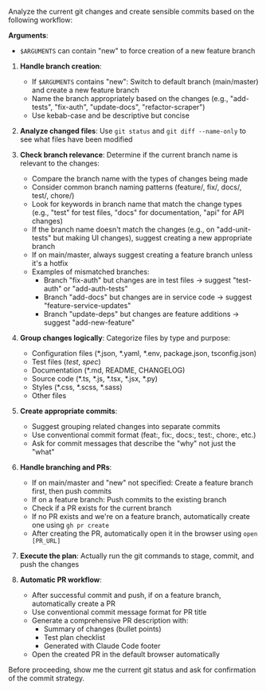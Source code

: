 Analyze the current git changes and create sensible commits based on the following workflow:

**Arguments**: 
- `$ARGUMENTS` can contain "new" to force creation of a new feature branch

1. **Handle branch creation**:
   - If `$ARGUMENTS` contains "new": Switch to default branch (main/master) and create a new feature branch
   - Name the branch appropriately based on the changes (e.g., "add-tests", "fix-auth", "update-docs", "refactor-scraper")
   - Use kebab-case and be descriptive but concise

2. **Analyze changed files**: Use `git status` and `git diff --name-only` to see what files have been modified

3. **Check branch relevance**: Determine if the current branch name is relevant to the changes:
   - Compare the branch name with the types of changes being made
   - Consider common branch naming patterns (feature/, fix/, docs/, test/, chore/)
   - Look for keywords in branch name that match the change types (e.g., "test" for test files, "docs" for documentation, "api" for API changes)
   - If the branch name doesn't match the changes (e.g., on "add-unit-tests" but making UI changes), suggest creating a new appropriate branch
   - If on main/master, always suggest creating a feature branch unless it's a hotfix
   - Examples of mismatched branches:
     - Branch "fix-auth" but changes are in test files → suggest "test-auth" or "add-auth-tests"
     - Branch "add-docs" but changes are in service code → suggest "feature-service-updates"
     - Branch "update-deps" but changes are feature additions → suggest "add-new-feature"

4. **Group changes logically**: Categorize files by type and purpose:
   - Configuration files (*.json, *.yaml, *.env, package.json, tsconfig.json)
   - Test files (*test*, *spec*)
   - Documentation (*.md, README, CHANGELOG)
   - Source code (*.ts, *.js, *.tsx, *.jsx, *.py)
   - Styles (*.css, *.scss, *.sass)
   - Other files

5. **Create appropriate commits**: 
   - Suggest grouping related changes into separate commits
   - Use conventional commit format (feat:, fix:, docs:, test:, chore:, etc.)
   - Ask for commit messages that describe the "why" not just the "what"

6. **Handle branching and PRs**:
   - If on main/master and "new" not specified: Create a feature branch first, then push commits
   - If on a feature branch: Push commits to the existing branch
   - Check if a PR exists for the current branch
   - If no PR exists and we're on a feature branch, automatically create one using `gh pr create`
   - After creating the PR, automatically open it in the browser using `open [PR_URL]`

7. **Execute the plan**: Actually run the git commands to stage, commit, and push the changes

8. **Automatic PR workflow**:
   - After successful commit and push, if on a feature branch, automatically create a PR
   - Use conventional commit message format for PR title
   - Generate a comprehensive PR description with:
     - Summary of changes (bullet points)
     - Test plan checklist
     - Generated with Claude Code footer
   - Open the created PR in the default browser automatically

Before proceeding, show me the current git status and ask for confirmation of the commit strategy.